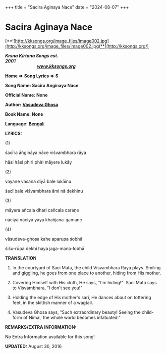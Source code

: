 +++
title = "Sacira Aginaya Nace"
date = "2024-08-07"
+++

# Sacira Aginaya Nace
[**![http://kksongs.org/image_files/image002.jpg](http://kksongs.org/image_files/image002.jpg)**](http://kksongs.org/)

**_Krsna Kirtana Songs est. 2001_**                                                                                                                                                 **_www.kksongs.org_**

**[Home](http://kksongs.org/)** **⇒** **[Song Lyrics](http://kksongs.org/lyrics.html)** **⇒** **[S](http://kksongs.org/songs/song_s.html)**

**Song Name: Sacira Anginaya Nace**

**Official Name: None**

**Author:** [**Vasudeva Ghosa**](http://kksongs.org/authors/list/vasudeva_g.html)

**Book Name: None**

**Language: [Bengali](http://kksongs.org/language/list/bengali.html)**

**LYRICS:**

(1)

śacīra āńgināya nāce viśvambhara rāya

hāsi hāsi phiri phiri māyere lukāy

(2)

vayane vasana diyā bale lukāinu

śacī bale viśvambhara āmi nā dekhinu

(3)

māyera añcala dhari cañcala caraṇe

nāciyā nāciyā yāya khañjana-gamane

(4)

vāsudeva-ghoṣa kahe aparupa śobhā

śiśu-rūpa dekhi haya jaga-mana-lobhā

**TRANSLATION**

1) In the courtyard of Saci Mata, the child Visvambhara Raya plays. Smiling and giggling, he goes from one place to another, hiding from His mother.

2) Covering Himself with His cloth, He says, "I'm hiding!"  Saci Mata says to Visvambhara, "I don't see you!"

3) Holding the edge of His mother's sari, He dances about on tottering feet, in the skittish manner of a wagtail.

4) Vasudeva Ghosa says, “Such extraordinary beauty! Seeing the child-form of Nimai, the whole world becomes infatuated.”

**REMARKS/EXTRA INFORMATION:**

No Extra Information available for this song!

**UPDATED:** August 30, 2016